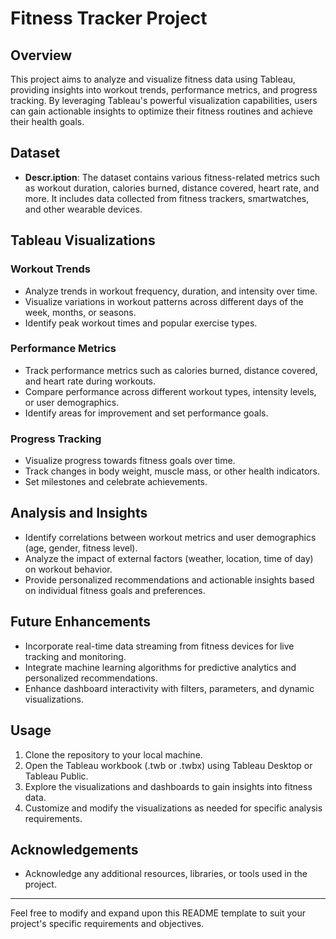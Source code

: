 # Fitness Tracker Project

## Overview

This project aims to analyze and visualize fitness data using Tableau, providing insights into workout trends, performance metrics, and progress tracking. By leveraging Tableau's powerful visualization capabilities, users can gain actionable insights to optimize their fitness routines and achieve their health goals.

## Dataset

- **Descr.iption**: The dataset contains various fitness-related metrics such as workout duration, calories burned, distance covered, heart rate, and more. It includes data collected from fitness trackers, smartwatches, and other wearable devices.

## Tableau Visualizations

### Workout Trends

- Analyze trends in workout frequency, duration, and intensity over time.
- Visualize variations in workout patterns across different days of the week, months, or seasons.
- Identify peak workout times and popular exercise types.

### Performance Metrics

- Track performance metrics such as calories burned, distance covered, and heart rate during workouts.
- Compare performance across different workout types, intensity levels, or user demographics.
- Identify areas for improvement and set performance goals.

### Progress Tracking

- Visualize progress towards fitness goals over time.
- Track changes in body weight, muscle mass, or other health indicators.
- Set milestones and celebrate achievements.

## Analysis and Insights

- Identify correlations between workout metrics and user demographics (age, gender, fitness level).
- Analyze the impact of external factors (weather, location, time of day) on workout behavior.
- Provide personalized recommendations and actionable insights based on individual fitness goals and preferences.

## Future Enhancements

- Incorporate real-time data streaming from fitness devices for live tracking and monitoring.
- Integrate machine learning algorithms for predictive analytics and personalized recommendations.
- Enhance dashboard interactivity with filters, parameters, and dynamic visualizations.

## Usage

1. Clone the repository to your local machine.
2. Open the Tableau workbook (.twb or .twbx) using Tableau Desktop or Tableau Public.
3. Explore the visualizations and dashboards to gain insights into fitness data.
4. Customize and modify the visualizations as needed for specific analysis requirements.



## Acknowledgements
- Acknowledge any additional resources, libraries, or tools used in the project.
---

Feel free to modify and expand upon this README template to suit your project's specific requirements and objectives.
